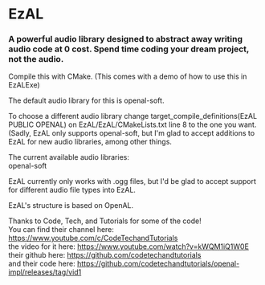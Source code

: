 # EzAL

### A powerful audio library designed to abstract away writing audio code at 0 cost. Spend time coding your dream project, not the audio.

Compile this with CMake. (This comes with a demo of how to use this in EzALExe)

The default audio library for this is openal-soft.

To choose a different audio library change 
target_compile_definitions(EzAL PUBLIC OPENAL)
on EzAL/EzAL/CMakeLists.txt line 8 to the one you want. (Sadly, EzAL only supports openal-soft, but I'm glad to accept additions to EzAL for new audio libraries, among other things.

The current available audio libraries:<br/>
openal-soft

EzAL currently only works with .ogg files, but I'd be glad to accept support for different audio file types into EzAL.

EzAL's structure is based on OpenAL.

Thanks to Code, Tech, and Tutorials for some of the code!<br/>
You can find their channel here: https://www.youtube.com/c/CodeTechandTutorials<br/>
the video for it here: https://www.youtube.com/watch?v=kWQM1iQ1W0E<br/>
their github here: https://github.com/codetechandtutorials<br/>
and their code here: https://github.com/codetechandtutorials/openal-impl/releases/tag/vid1

